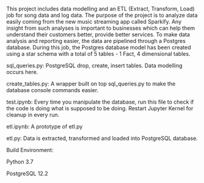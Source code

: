 This project includes data modelling and an ETL (Extract, Transform, Load) job for song data and log data. The purpose of the project
is to analyze data easily coming from the new music streaming app called Sparkify. Any insight from such analyses is important to businesses
which can help them understand their customers better, provide better services. To make data analysis and reporting easier, the data are 
pipelined through a Postgres database. During this job, the Postgres database model has been created using a star schema with a total of 
5 tables - 1 Fact, 4 dimensional tables.

sql_queries.py: PostgreSQL drop, create, insert tables. Data modelling occurs here.

create_tables.py: A wrapper built on top sql_queries.py to make the database console commands easier.

test.ipynb: Every time you manipulate the database, run this file to check if the code is doing what is supposed to be doing.
            Restart Jupyter Kernel for cleanup in every run.

etl.ipynb: A prototype of etl.py

etl.py: Data is extracted, transformed and loaded into PostgreSQL database.

Build Environment:

Python 3.7

PostgreSQL 12.2
